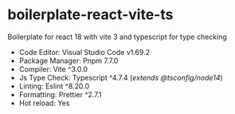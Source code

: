 # boilerplate-react-vite-ts

Boilerplate for react 18 with vite 3 and typescript for type checking

- Code Editor: Visual Studio Code v1.69.2
- Package Manager: Pnpm 7.7.0
- Compiler: Vite ^3.0.0
- Js Type Check: Typescript ^4.7.4 \(_extends @tsconfig/node14_\)
- Linting: Eslint ^8.20.0
- Formatting: Prettier ^2.7.1
- Hot reload: Yes
